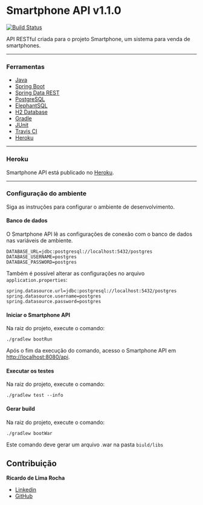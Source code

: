 # Smartphone API v1.1.0
[![Build Status](https://travis-ci.com/lericardolima/smartphone-api.svg?branch=develop)](https://travis-ci.com/lericardolima/smartphone-api)

API RESTful criada para o projeto Smartphone, um sistema para venda de smartphones.

---
### Ferramentas

*  [Java](https://www.java.com/pt_BR/)
*  [Spring Boot](https://spring.io/projects/spring-boot)
*  [Spring Data REST](https://spring.io/projects/spring-data-rest)
*  [PostgreSQL](https://www.postgresql.org/)
*  [ElephantSQL](https://www.elephantsql.com/)
*  [H2 Database](https://www.h2database.com/html/main.html)
*  [Gradle](https://gradle.org/)
*  [JUnit](https://junit.org/junit5/)
*  [Travis CI](https://travis-ci.com/)
*  [Heroku](https://dashboard.heroku.com/)
---
### Heroku

  Smartphone API está publicado no [Heroku](http://smartphone-api.herokuapp.com/api/browser/index.html).

---
### Configuração do ambiente

Siga as instruções para configurar o ambiente de desenvolvimento.

#### Banco de dados

  O Smartphone API lê as configurações de conexão com o banco de dados nas variáveis de ambiente.
  ```
  DATABASE_URL=jdbc:postgresql://localhost:5432/postgres
  DATABASE_USERNAME=postgres
  DATABASE_PASSWORD=postgres
  ``` 

  Também é possível alterar as configurações no arquivo `application.properties`:
  ```
  spring.datasource.url=jdbc:postgresql://localhost:5432/postgres
  spring.datasource.username=postgres
  spring.datasource.password=postgres
  ``` 

#### Iniciar o Smartphone API

  Na raiz do projeto, execute o comando:
  ```
  ./gradlew bootRun
  ```

  Após o fim da execução do comando, acesso o Smartphone API em [http://localhost:8080/api](http://localhost:8080/api).
  
#### Executar os testes

  Na raiz do projeto, execute o comando:
  ```
  ./gradlew test --info
  ```
  
#### Gerar build

  Na raiz do projeto, execute o comando:
  ```
  ./gradlew bootWar
  ```
  Este comando deve gerar um arquivo .war na pasta `biuld/libs`
  
  ## Contribuição
  
   **Ricardo de Lima Rocha**
  *  [Linkedin](https://www.linkedin.com/in/ricardo-de-lima-rocha/)
  *  [GitHub](https://github.com/lericardolima)

